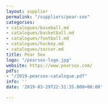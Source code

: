 ```yaml
---
layout: supplier
permalink: "/suppliers/pear-sox"
categories:
- catalogues/baseball.md
- catalogues/basketball.md
- catalogues/football.md
- catalogues/hockey.md
- catalogues/soccer.md
title: Pear Sox
logo: "/pearsox-logo.jpg"
website: https://www.pearsox.com/
pdfs:
- "/2019-pearsox-catalogue.pdf"
info: ''
date: '2019-03-29T22:31:35.000+00:00'

---
```


